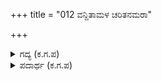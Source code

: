 +++
title = "012 ವನ್ದಿತಾಮಳ ಚರಿತನಮರಾ"

+++

<details><summary>ಗದ್ಯ (ಕ.ಗ.ಪ) </summary>

12. ವಂದಿಸಲ್ಪಡುವ ಪವಿತ್ರ ಚರಿತ್ರನು, ದೇವತೆಗಳಿಗೆ ಆನಂದ ಉಂಟು ಮಾಡುವವನು, ಯದುವಂಶದ ಚಕ್ರವರ್ತಿಯ ಮಗನು, ಕುಗ್ಗಿದ ಸಂಸಾರವೆಂಬ ಕಾಡಿಗೆ ದಟ್ಟವಾದ ಬಡಬಾಗ್ನಿಯಂತಿರುವ, ನಂದನ ಮಗನ ಸದೃಶನು, ಜಗತ್ತಿನಿಂದ ಆರಾಧಿಸಲ್ಪಡುವ ಗುರುಶ್ರೇಷ್ಠನೆನಿಸಿದ ವೇದವ್ಯಾಸನು ಆನಂದದಿಂದ ನಮ್ಮನ್ನು ಕೃಪೆಯಿಂದ ಕಾಪಾಡಲಿ.
</details>

<details><summary>ಪದಾರ್ಥ (ಕ.ಗ.ಪ) </summary>

ದವಾನಳ-ಬಡಬಾಗ್ನಿ, ಸನ್ನಿಭ-ಸದೃಶನಾಗಿರುವವನು
</details>

